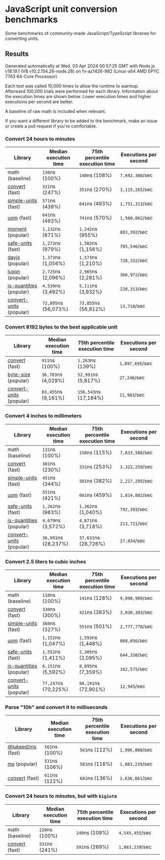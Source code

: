 # JavaScript unit conversion benchmarks

Some benchmarks of community-made JavaScript/TypeScript libraries for converting units.

## Results

<!-- beginblock(results) -->

Generated automatically at Wed, 03 Apr 2024 00:57:25 GMT with Node.js v18.19.1 (V8 v10.2.154.26-node.28) on fv-az1426-982 (Linux-x64 AMD EPYC 7763 64-Core Processor)

Each test was called 10,000 times to allow the runtime to warmup.
Afterward 100,000 trials were performed for each library.
Information about the execution times are shown below.
Lower execution times and higher executions per second are better.

A baseline of raw math is included when relevant.

If you want a different library to be added to the benchmark, make an issue or create a pull request if you're comfortable.

### Convert 24 hours to minutes

| Library                                                            | Median execution time | 75th percentile execution time | Executions per second |
| ------------------------------------------------------------------ | --------------------- | ------------------------------ | --------------------- |
| math (baseline)                                                    | `130`ns (100%)        | `140`ns (108%)                 | `7,692,308`/sec       |
| [convert](https://npmjs.com/package/convert) (fast)                | `321`ns (247%)        | `351`ns (270%)                 | `3,115,265`/sec       |
| [simple-units](https://npmjs.com/package/simple-units) (fast)      | `571`ns (439%)        | `641`ns (493%)                 | `1,751,313`/sec       |
| [uom](https://npmjs.com/package/uom) (fast)                        | `641`ns (493%)        | `741`ns (570%)                 | `1,560,062`/sec       |
| [moment](https://npmjs.com/package/moment) (popular)               | `1,132`ns (871%)      | `1,242`ns (955%)               | `883,392`/sec         |
| [safe-units](https://npmjs.com/package/safe-units) (fast)          | `1,273`ns (979%)      | `1,503`ns (1,156%)             | `785,546`/sec         |
| [dayjs](https://npmjs.com/package/dayjs) (popular)                 | `1,373`ns (1,056%)    | `1,573`ns (1,210%)             | `728,332`/sec         |
| [luxon](https://npmjs.com/package/luxon) (popular)                 | `2,725`ns (2,096%)    | `2,965`ns (2,281%)             | `366,972`/sec         |
| [js-quantities](https://npmjs.com/package/js-quantities) (popular) | `4,539`ns (3,492%)    | `5,111`ns (3,932%)             | `220,313`/sec         |
| [convert-units](https://npmjs.com/package/convert-units) (popular) | `72,895`ns (56,073%)  | `73,855`ns (56,812%)           | `13,718`/sec          |

### Convert 8192 bytes to the best applicable unit

| Library                                                            | Median execution time | 75th percentile execution time | Executions per second |
| ------------------------------------------------------------------ | --------------------- | ------------------------------ | --------------------- |
| [convert](https://npmjs.com/package/convert) (fast)                | `911`ns (100%)        | `1,263`ns (139%)               | `1,097,695`/sec       |
| [byte-size](https://npmjs.com/package/byte-size) (popular)         | `36,703`ns (4,029%)   | `52,991`ns (5,817%)            | `27,246`/sec          |
| [convert-units](https://npmjs.com/package/convert-units) (popular) | `83,455`ns (9,161%)   | `156,543`ns (17,184%)          | `11,983`/sec          |

### Convert 4 inches to millimeters

| Library                                                            | Median execution time | 75th percentile execution time | Executions per second |
| ------------------------------------------------------------------ | --------------------- | ------------------------------ | --------------------- |
| math (baseline)                                                    | `131`ns (100%)        | `150`ns (115%)                 | `7,633,588`/sec       |
| [convert](https://npmjs.com/package/convert) (fast)                | `301`ns (230%)        | `331`ns (253%)                 | `3,322,259`/sec       |
| [simple-units](https://npmjs.com/package/simple-units) (fast)      | `451`ns (344%)        | `501`ns (382%)                 | `2,217,295`/sec       |
| [uom](https://npmjs.com/package/uom) (fast)                        | `551`ns (421%)        | `601`ns (459%)                 | `1,814,882`/sec       |
| [safe-units](https://npmjs.com/package/safe-units) (fast)          | `1,262`ns (963%)      | `1,362`ns (1,040%)             | `792,393`/sec         |
| [js-quantities](https://npmjs.com/package/js-quantities) (popular) | `4,679`ns (3,572%)    | `4,871`ns (3,718%)             | `213,721`/sec         |
| [convert-units](https://npmjs.com/package/convert-units) (popular) | `36,991`ns (28,237%)  | `37,631`ns (28,726%)           | `27,034`/sec          |

### Convert 2.5 liters to cubic inches

| Library                                                            | Median execution time | 75th percentile execution time | Executions per second |
| ------------------------------------------------------------------ | --------------------- | ------------------------------ | --------------------- |
| math (baseline)                                                    | `110`ns (100%)        | `141`ns (128%)                 | `9,090,909`/sec       |
| [convert](https://npmjs.com/package/convert) (fast)                | `330`ns (300%)        | `421`ns (383%)                 | `3,030,303`/sec       |
| [simple-units](https://npmjs.com/package/simple-units) (fast)      | `360`ns (327%)        | `551`ns (501%)                 | `2,777,778`/sec       |
| [uom](https://npmjs.com/package/uom) (fast)                        | `1,152`ns (1,047%)    | `1,593`ns (1,448%)             | `868,056`/sec         |
| [safe-units](https://npmjs.com/package/safe-units) (fast)          | `1,552`ns (1,411%)    | `2,305`ns (2,095%)             | `644,330`/sec         |
| [js-quantities](https://npmjs.com/package/js-quantities) (popular) | `6,151`ns (5,592%)    | `8,095`ns (7,359%)             | `162,575`/sec         |
| [convert-units](https://npmjs.com/package/convert-units) (popular) | `77,247`ns (70,225%)  | `80,191`ns (72,901%)           | `12,945`/sec          |

### Parse "10h" and convert it to milliseconds

| Library                                                   | Median execution time | 75th percentile execution time | Executions per second |
| --------------------------------------------------------- | --------------------- | ------------------------------ | --------------------- |
| [@lukeed/ms](https://npmjs.com/package/@lukeed/ms) (fast) | `501`ns (100%)        | `561`ns (112%)                 | `1,996,008`/sec       |
| [ms](https://npmjs.com/package/ms) (popular)              | `531`ns (106%)        | `581`ns (116%)                 | `1,883,239`/sec       |
| [convert](https://npmjs.com/package/convert) (fast)       | `611`ns (122%)        | `681`ns (136%)                 | `1,636,661`/sec       |

### Convert 24 hours to minutes, but with `bigint`s

| Library                                             | Median execution time | 75th percentile execution time | Executions per second |
| --------------------------------------------------- | --------------------- | ------------------------------ | --------------------- |
| math (baseline)                                     | `220`ns (100%)        | `240`ns (109%)                 | `4,545,455`/sec       |
| [convert](https://npmjs.com/package/convert) (fast) | `531`ns (241%)        | `591`ns (269%)                 | `1,883,239`/sec       |

<!-- endblock(results) -->
